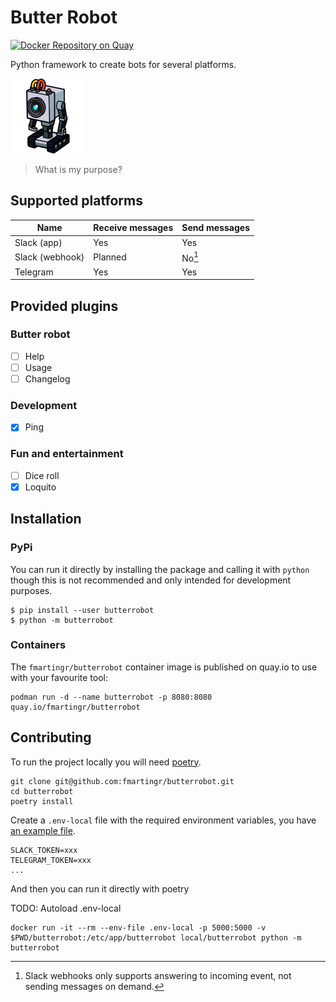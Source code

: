 # Butter Robot

[![Docker Repository on Quay](https://quay.io/repository/fmartingr/butterrobot/status "Docker Repository on Quay")](https://quay.io/repository/fmartingr/butterrobot)

Python framework to create bots for several platforms.

![Butter Robot](./assets/icon@120.png)

> What is my purpose?

## Supported platforms

| Name            | Receive messages | Send messages |
| --------------- | ---------------- | ------------- |
| Slack (app)     | Yes              | Yes           |
| Slack (webhook) | Planned          | No[^1]            |
| Telegram        | Yes              | Yes           |

[^1]: Slack webhooks only supports answering to incoming event, not
      sending messages on demand.

## Provided plugins

### Butter robot

- [ ] Help
- [ ] Usage
- [ ] Changelog

### Development

- [x] Ping

### Fun and entertainment

- [ ] Dice roll
- [x] Loquito

## Installation

### PyPi

You can run it directly by installing the package and calling it
with `python` though this is not recommended and only intended for
development purposes.

```
$ pip install --user butterrobot
$ python -m butterrobot
```

### Containers

The `fmartingr/butterrobot` container image is published on quay.io to
use with your favourite tool:

```
podman run -d --name butterrobot -p 8080:8080 quay.io/fmartingr/butterrobot
```

## Contributing

To run the project locally you will need [poetry](https://python-poetry.org/).

```
git clone git@github.com:fmartingr/butterrobot.git
cd butterrobot
poetry install
```

Create a `.env-local` file with the required environment variables,
you have [an example file](.env-example).

```
SLACK_TOKEN=xxx
TELEGRAM_TOKEN=xxx
...
```

And then you can run it directly with poetry

TODO: Autoload .env-local

```
docker run -it --rm --env-file .env-local -p 5000:5000 -v $PWD/butterrobot:/etc/app/butterrobot local/butterrobot python -m butterrobot
```
